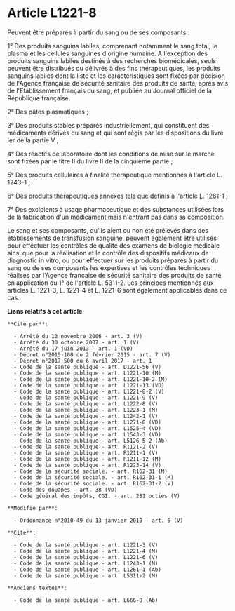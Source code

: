# Article L1221-8

Peuvent être préparés à partir du sang ou de ses composants :

1° Des produits sanguins labiles, comprenant notamment le sang total, le plasma et les cellules sanguines d'origine humaine.
A l'exception des produits sanguins labiles destinés à des recherches biomédicales, seuls peuvent être distribués ou délivrés
à des fins thérapeutiques, les produits sanguins labiles dont la liste et les caractéristiques sont fixées par décision de
l'Agence française de sécurité sanitaire des produits de santé, après avis de l'Etablissement français du sang, et publiée au
Journal officiel de la République française.

2° Des pâtes plasmatiques ;

3° Des produits stables préparés industriellement, qui constituent des médicaments dérivés du sang et qui sont régis par les
dispositions du livre Ier de la partie V ;

4° Des réactifs de laboratoire dont les conditions de mise sur le marché sont fixées par le titre II du livre II de la
cinquième partie ;

5° Des produits cellulaires à finalité thérapeutique mentionnés à l'article L. 1243-1 ;

6° Des produits thérapeutiques annexes tels que définis à l'article L. 1261-1 ;

7° Des excipients à usage pharmaceutique et des substances utilisées lors de la fabrication d'un médicament mais n'entrant
pas dans sa composition.

Le sang et ses composants, qu'ils aient ou non été prélevés dans des établissements de transfusion sanguine, peuvent
également être utilisés pour effectuer les contrôles de qualité des examens de biologie médicale ainsi que pour la
réalisation et le contrôle des dispositifs médicaux de diagnostic in vitro, ou pour effectuer sur les produits préparés à
partir du sang ou de ses composants les expertises et les contrôles techniques réalisés par l'Agence française de sécurité
sanitaire des produits de santé en application du 1° de l'article L. 5311-2. Les principes mentionnés aux articles L. 1221-3,
L. 1221-4 et L. 1221-6 sont également applicables dans ce cas.

**Liens relatifs à cet article**

	**Cité par**:

	  - Arrêté du 13 novembre 2006 - art. 3 (V)
	  - Arrêté du 30 octobre 2007 - art. 1 (V)
	  - Arrêté du 17 juin 2013 - art. 1 (VD)
	  - Décret n°2015-100 du 2 février 2015 - art. 7 (V)
	  - Décret n°2017-500 du 6 avril 2017 - art. 1
	  - Code de la santé publique - art. D1221-56 (V)
	  - Code de la santé publique - art. L1221-10 (M)
	  - Code de la santé publique - art. L1221-10-2 (M)
	  - Code de la santé publique - art. L1221-13 (VD)
	  - Code de la santé publique - art. L1221-8-2 (V)
	  - Code de la santé publique - art. L1221-9 (V)
	  - Code de la santé publique - art. L1222-8 (V)
	  - Code de la santé publique - art. L1223-1 (M)
	  - Code de la santé publique - art. L1242-1 (V)
	  - Code de la santé publique - art. L1271-8 (VD)
	  - Code de la santé publique - art. L1525-4 (VD)
	  - Code de la santé publique - art. L1543-3 (VD)
	  - Code de la santé publique - art. L5126-5-2 (Ab)
	  - Code de la santé publique - art. R1121-2 (V)
	  - Code de la santé publique - art. R1211-1 (V)
	  - Code de la santé publique - art. R1211-12 (M)
	  - Code de la santé publique - art. R1223-14 (V)
	  - Code de la sécurité sociale. - art. R162-31 (M)
	  - Code de la sécurité sociale. - art. R162-31-1 (M)
	  - Code de la sécurité sociale. - art. R162-31-2 (V)
	  - Code des douanes - art. 38 (VD)
	  - Code général des impôts, CGI. - art. 281 octies (V)

	**Modifié par**:

	  - Ordonnance n°2010-49 du 13 janvier 2010 - art. 6 (V)

	**Cite**:

	  - Code de la santé publique - art. L1221-3 (V)
	  - Code de la santé publique - art. L1221-4 (M)
	  - Code de la santé publique - art. L1221-6 (V)
	  - Code de la santé publique - art. L1243-1 (M)
	  - Code de la santé publique - art. L1261-1 (Ab)
	  - Code de la santé publique - art. L5311-2 (M)

	**Anciens textes**:

	  - Code de la santé publique - art. L666-8 (Ab)
